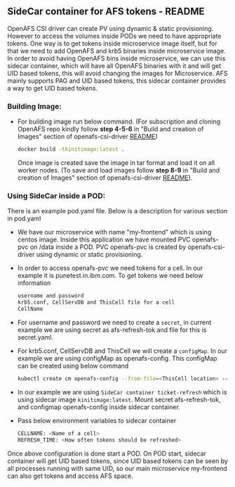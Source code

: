 ## SideCar container for AFS tokens - README
    
OpenAFS CSI driver can create PV using dynamic & static provisioning. However to access the volumes inside PODs we need to have appropriate tokens. One way is to get tokens inside microservice image itself, but for that we need to add OpenAFS and krb5 binaries inside microservice image. In order to avoid having OpenAFS bins inside microservice, we can use this sidecar container, which will have all OpenAFS binaries with it and will get UID based tokens, this will avoid changing the images for Microservice.  AFS mainly supports PAG and UID based tokens, this sidecar container provides a way to get UID based tokens. 

### Building Image:

- For building image run below command. (For subscription and cloning OpenAFS repo kindly follow **step 4-5-6** in "Build and creation of Images" section of openafs-csi-driver [README](https://github.com/openafs-contrib/openafs-csi-driver/blob/master/README.md))


    ```sh
    docker build -tkinitimage:latest . 
    ```
    
    Once image is created save the image in tar format and load it on all worker nodes. (To save and load images follow **step 8-9** in "Build and creation of Images" section of openafs-csi-driver [README](https://github.com/openafs-contrib/openafs-csi-driver/blob/master/README.md)).


### Using SideCar inside a POD:

There is an example pod.yaml file. Below is a description for various section in pod.yaml

- We have our microservice with name "my-frontend" which is using centos image. Inside this application we have mounted PVC openafs-pvc on /data inside a POD. PVC openafs-pvc is created by openafs-csi-driver using dynamic or static provisioning.

- In order to access openafs-pvc we need tokens for a cell. In our example it is punetest.in.ibm.com. To get tokens we need below information
    ```sh
    username and password
	krb5.conf, CellServDB and ThisCell file for a cell 
    CellName
    ```

- For username and password we need to create a `secret`, in current example we are using secret as afs-refresh-tok and file for this is secret.yaml.

- For krb5.conf, CellServDB and ThisCell we will create a `configMap`. In our example we are using configMap as openafs-config. This configMap can be created using below command
    ```sh
	kubectl create cm openafs-config --from-file=<ThisCell location> --from-file=<CellServDB location> --from-file=<krb5.conf location>
    ```
- In our example we are using `SideCar container ticket-refresh` which is using sidecar image `kinitimage:latest`. Mount secret afs-refresh-tok, and configmap openafs-config inside sidecar container. 

- Pass below environment variables to sidecar container
    ```sh
	CELLNAME: <Name of a cell>
	REFRESH_TIME: <How often tokens should be refreshed>
    ```
Once above configuration is done start a POD. On POD start, sidecar container will get UID based tokens, since UID based tokens can be seen by all processes running with same UID, so our main microservice my-frontend can also get tokens and access AFS space.
		

